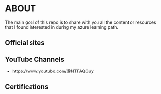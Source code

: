 # ABOUT

The main goal of this repo is to share with you all the content or resources that I found interested in during my azure learning path.

## Official sites

## YouTube Channels

- <https://www.youtube.com/@NTFAQGuy>

## Certifications
